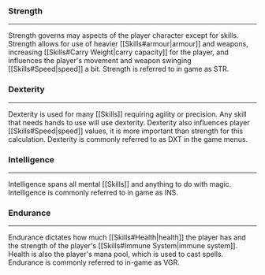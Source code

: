 ### Strength
---
Strength governs may aspects of the player character except for skills. Strength allows for use of heavier [[Skills#armour|armour]] and weapons, increasing [[Skills#Carry Weight|carry capacity]] for the player, and influences the player's movement and weapon swinging [[Skills#Speed|speed]] a bit. Strength is referred to in game as STR.

### Dexterity
---
Dexterity is used for many [[Skills]] requiring agility or precision. Any skill that needs hands to use will use dexterity. Dexterity also influences player [[Skills#Speed|speed]] values, it is more important than strength for this calculation. Dexterity is commonly referred to as DXT in the game menus.

### Intelligence
---
Intelligence spans all mental [[Skills]] and anything to do with magic. Intelligence is commonly referred to in game as INS.

### Endurance
---
Endurance dictates how much [[Skills#Health|health]] the player has and the strength of the player's [[Skills#Immune System|immune system]]. Health is also the player's mana pool, which is used to cast spells. Endurance is commonly referred to in-game as VGR.